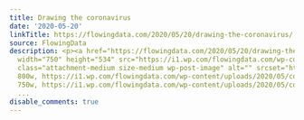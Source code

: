 ```yaml
---
title: Drawing the coronavirus
date: '2020-05-20'
linkTitle: https://flowingdata.com/2020/05/20/drawing-the-coronavirus/
source: FlowingData
description: <p><a href="https://flowingdata.com/2020/05/20/drawing-the-coronavirus/"><img
  width="750" height="534" src="https://i1.wp.com/flowingdata.com/wp-content/uploads/2020/05/coronavirus-micrograph.jpg?fit=750%2C534&amp;ssl=1"
  class="attachment-medium size-medium wp-post-image" alt="" srcset="https://i1.wp.com/flowingdata.com/wp-content/uploads/2020/05/coronavirus-micrograph.jpg?w=800&amp;ssl=1
  800w, https://i1.wp.com/flowingdata.com/wp-content/uploads/2020/05/coronavirus-micrograph.jpg?resize=750%2C534&amp;ssl=1
  750w, https://i1.wp.com/flowingdata.com/wp-content/uploads/2020/05/coronavirus-microgra
  ...
disable_comments: true
---
```

<p><a href="https://flowingdata.com/2020/05/20/drawing-the-coronavirus/"><img width="750" height="534" src="https://i1.wp.com/flowingdata.com/wp-content/uploads/2020/05/coronavirus-micrograph.jpg?fit=750%2C534&amp;ssl=1" class="attachment-medium size-medium wp-post-image" alt="" srcset="https://i1.wp.com/flowingdata.com/wp-content/uploads/2020/05/coronavirus-micrograph.jpg?w=800&amp;ssl=1 800w, https://i1.wp.com/flowingdata.com/wp-content/uploads/2020/05/coronavirus-micrograph.jpg?resize=750%2C534&amp;ssl=1 750w, https://i1.wp.com/flowingdata.com/wp-content/uploads/2020/05/coronavirus-microgra ...